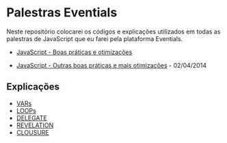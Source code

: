 # Palestras Eventials

Neste repositório colocarei os códigos e explicações utilizados em todas as palestras de JavaScript que eu farei pela plataforma Eventials.


* [JavaScript - Boas práticas e otimizações](https://www.eventials.com/pinceladasdaweb/javascript-boas-praticas-e-otimizacoes/)

* [JavaScript - Outras boas práticas e mais otimizações](https://www.eventials.com/pinceladasdaweb/javascript-outras-boas-praticas-e-mais-otimizacoes/) - 02/04/2014



## Explicações

* [VARs](https://github.com/wbruno/boas-praticas-js/blob/master/VARs.md)
* [LOOPs](https://github.com/wbruno/boas-praticas-js/blob/master/LOOPs.md)
* [DELEGATE](https://github.com/wbruno/boas-praticas-js/blob/master/DELEGATE.md)
* [REVELATION](https://github.com/wbruno/boas-praticas-js/blob/master/REVELATION.md)
* [CLOUSURE](https://github.com/wbruno/boas-praticas-js/blob/master/CLOUSURE.md)
